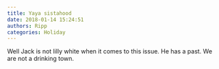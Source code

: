 ```yaml
---
title: Yaya sistahood
date: 2018-01-14 15:24:51
authors: Ripp
categories: Holiday
---
```


 Well Jack is not lilly white when it comes to this issue. He has a past. We are not a drinking town.